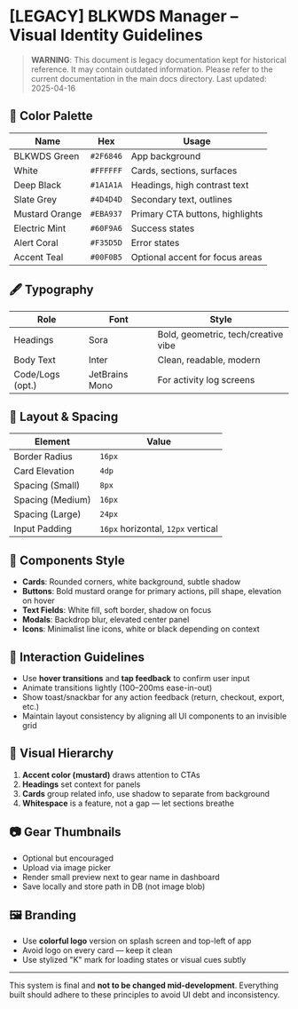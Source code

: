 # [LEGACY] BLKWDS Manager – Visual Identity Guidelines

> **WARNING**: This document is legacy documentation kept for historical reference.
> It may contain outdated information. Please refer to the current documentation in the main docs directory.
> Last updated: 2025-04-16


## 🎨 Color Palette
| Name              | Hex        | Usage                             |
|-------------------|------------|------------------------------------|
| BLKWDS Green      | `#2F6846`  | App background                     |
| White             | `#FFFFFF`  | Cards, sections, surfaces          |
| Deep Black        | `#1A1A1A`  | Headings, high contrast text       |
| Slate Grey        | `#4D4D4D`  | Secondary text, outlines           |
| Mustard Orange    | `#EBA937`  | Primary CTA buttons, highlights    |
| Electric Mint     | `#60F9A6`  | Success states                     |
| Alert Coral       | `#F35D5D`  | Error states                       |
| Accent Teal       | `#00F0B5`  | Optional accent for focus areas    |

## 🖋 Typography
| Role              | Font      | Style                               |
|-------------------|-----------|--------------------------------------|
| Headings          | Sora      | Bold, geometric, tech/creative vibe  |
| Body Text         | Inter     | Clean, readable, modern              |
| Code/Logs (opt.)  | JetBrains Mono | For activity log screens         |

## 📐 Layout & Spacing
| Element           | Value      |
|-------------------|------------|
| Border Radius     | `16px`     |
| Card Elevation    | `4dp`      |
| Spacing (Small)   | `8px`      |
| Spacing (Medium)  | `16px`     |
| Spacing (Large)   | `24px`     |
| Input Padding     | `16px` horizontal, `12px` vertical |

## 🧩 Components Style
- **Cards**: Rounded corners, white background, subtle shadow
- **Buttons**: Bold mustard orange for primary actions, pill shape, elevation on hover
- **Text Fields**: White fill, soft border, shadow on focus
- **Modals**: Backdrop blur, elevated center panel
- **Icons**: Minimalist line icons, white or black depending on context

## 🧠 Interaction Guidelines
- Use **hover transitions** and **tap feedback** to confirm user input
- Animate transitions lightly (100–200ms ease-in-out)
- Show toast/snackbar for any action feedback (return, checkout, export, etc.)
- Maintain layout consistency by aligning all UI components to an invisible grid

## 🧰 Visual Hierarchy
1. **Accent color (mustard)** draws attention to CTAs
2. **Headings** set context for panels
3. **Cards** group related info, use shadow to separate from background
4. **Whitespace** is a feature, not a gap — let sections breathe

## 📷 Gear Thumbnails
- Optional but encouraged
- Upload via image picker
- Render small preview next to gear name in dashboard
- Save locally and store path in DB (not image blob)

## 🖼 Branding
- Use **colorful logo** version on splash screen and top-left of app
- Avoid logo on every card — keep it clean
- Use stylized "K" mark for loading states or visual cues subtly

---

This system is final and **not to be changed mid-development**.
Everything built should adhere to these principles to avoid UI debt and inconsistency.
